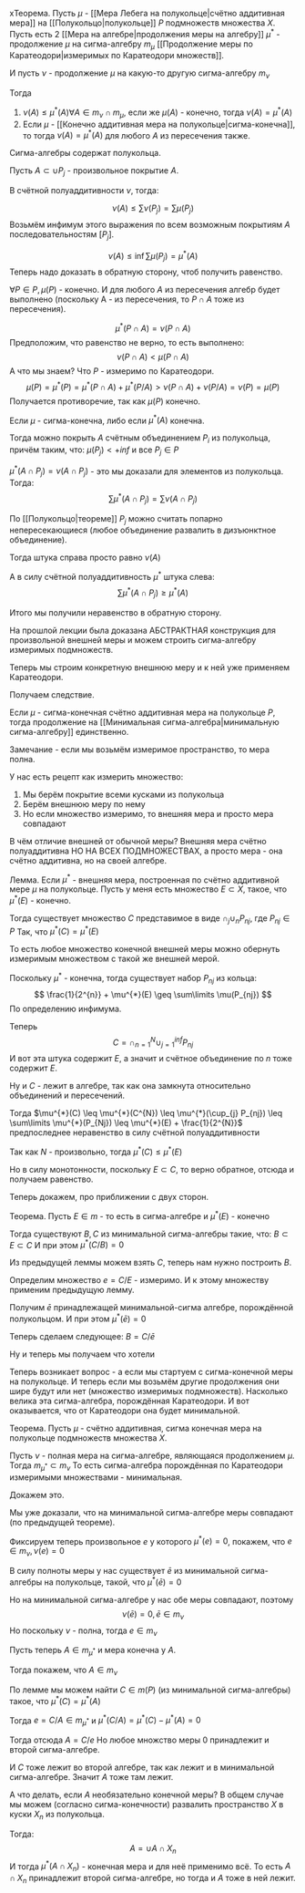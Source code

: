xТеорема. Пусть $\mu$ - [[Мера Лебега на полукольце|счётно аддитивная мера]] на [[Полукольцо|полукольце]] $P$ подмножеств множества $X$. Пусть есть 2 [[Мера на алгебре|продолжения меры на алгебру]] $\mu^{*}$ - продолжение $\mu$ на сигма-алгебру $m_{\mu}$ [[Продолжение меры по Каратеодори|измеримых по Каратеодори множеств]].

И пусть $\nu$ - продолжение $\mu$ на какую-то другую сигма-алгебру $m_{\nu}$

Тогда 

1) $\nu(A) \leq \mu^{*}(A) \forall A \in m_{\nu}\cap m_{\mu}$, если же $\mu(A)$ - конечно, тогда $\nu(A) = \mu^{*}(A)$
2) Если $\mu$ - [[Конечно аддитивная мера на полукольце|сигма-конечна]], то тогда $\nu(A) = \mu^{*}(A)$ для любого $A$ из пересечения также.

Сигма-алгебры содержат полукольца.

Пусть $A \subset \cup P_{j}$ - произвольное покрытие $A$.

В счётной полуаддитивности $\nu$, тогда:

$$
\nu(A) \leq \sum\limits \nu(P_{j}) = \sum\limits \mu(P_{j})
$$
Возьмём инфимум этого выражения по всем возможным покрытиям $A$ последовательностям $[P_{j}]$.

$$
\nu(A) \leq \inf \sum\limits \mu(P_{j}) = \mu^{*}(A)
$$
Теперь надо доказать в обратную сторону, чтоб получить равенство.

$\forall P \in P, \mu(P)$ - конечно. И для любого $A$ из пересечения алгебр будет выполнено (поскольку А - из пересечения, то $P \cap A$ тоже из пересечения).

$$
\mu^{*}(P \cap A) = \nu(P \cap A)
$$
Предположим, что равенство не верно, то есть выполнено:
$$
\nu(P \cap A) < \mu(P \cap A)
$$
А что мы знаем? Что $P$ - измеримо по Каратеодори.
$$
\mu(P)=\mu^{*}(P) = \mu^{*}(P \cap A) + \mu^{*}(P / A)>\nu(P\cap A)+\nu(P / A)=\nu(P)=\mu(P)
$$
Получается противоречие, так как $\mu(P)$ конечно.

Если $\mu$ - сигма-конечна, либо если $\mu^{*}(A)$ конечна.

Тогда можно покрыть $A$ счётным объединением $P_{i}$ из полукольца, причём таким, что:
$\mu(P_{j}) < +inf$ и все $P_{j} \in P$

$\mu^{*}(A\cap P_{j})=\nu(A \cap P_{j})$ - это мы доказали для элементов из полукольца.
Тогда:
$$
\sum\limits \mu^{*}(A \cap P_{j}) = \sum\limits \nu(A \cap P_{j})
$$

По [[Полукольцо|теореме]] $P_{j}$ можно считать попарно непересекающиеся (любое объединение развалить в дизъюнктное объединение).

Тогда штука справа просто равно $\nu(A)$

А в силу счётной полуаддитивность $\mu^{*}$ штука слева:
$$
\sum\limits \mu^{*}(A \cap P_{j}) \geq \mu^{*}(A)
$$

Итого мы получили неравенство в обратную сторону.

На прошлой лекции была доказана АБСТРАКТНАЯ конструкция для произвольной внешней меры и можем строить сигма-алгебру измеримых подмножеств.

Теперь мы строим конкретную внешнюю меру и к ней уже применяем Каратеодори.

Получаем следствие.

Если $\mu$ - сигма-конечная счётно аддитивная мера на полукольце $P$, тогда продолжение на [[Минимальная сигма-алгебра|минимальную сигма-алгебру]] единственно.

Замечание - если мы возьмём измеримое пространство, то мера полна.

У нас есть рецепт как измерить множество:
1) Мы берём покрытие всеми кусками из полукольца
2) Берём внешнюю меру по нему
3) Но если множество измеримо, то внешняя мера и просто мера совпадают

В чём отличие внешней от обычной меры? Внешняя мера счётно полуаддитивна НО НА ВСЕХ ПОДМНОЖЕСТВАХ, а просто мера - она счётно аддитивна, но на своей алгебре.

Лемма. Если $\mu^{*}$ - внешняя мера, построенная по счётно аддитивной мере $\mu$ на полукольце. Пусть у меня есть множество $E \subset X$, такое, что $\mu^{*}(E)$ - конечно.

Тогда существует множество $C$ представимое в виде $\cap_{j}\cup_{n} P_{nj}$, где $P_{nj} \in P$
Так, что $\mu^{*}(C) = \mu^{*}(E)$

То есть любое множество конечной внешней меры можно обернуть измеримым множеством с такой же внешней мерой.

Поскольку $\mu^{*}$ - конечна, тогда существует набор $P_{nj}$ из кольца:
$$
\frac{1}{2^{n}} + \mu^{*}(E) \geq \sum\limits \mu(P_{nj})
$$
По определению инфимума.

Теперь
$$
C = \cap_{n=1}^{N} \cup_{j=1}^{inf} P_{nj}
$$
И вот эта штука содержит $E$, а значит и счётное объединение по $n$ тоже содержит $E$.

Ну и $C$ - лежит в алгебре, так как она замкнута относительно объединений и пересечений.

Тогда $\mu^{*}(C) \leq \mu^{*}(C^{N}) \leq \mu^{*}(\cup_{j} P_{nj}) \leq \sum\limits \mu^{*}(P_{Nj}) \leq \mu^{*}(E) + \frac{1}{2^{N}}$
предпоследнее неравенство в силу счётной полуаддитивности

Так как $N$ - произвольно, тогда $\mu^{*}(C) \leq \mu^{*}(E)$

Но в силу монотонности, поскольку $E\subset C$, то верно обратное, отсюда и получаем равенство.

Теперь докажем, про приближении с двух сторон.

Теорема. Пусть $E \in m$ - то есть в сигма-алгебре и $\mu^{*}(E)$ - конечно

Тогда существуют $B, C$ из минимальной сигма-алгебры такие, что: $B \subset E \subset C$
И при этом $\mu^{*}(C / B)=0$

Из предыдущей леммы можем взять $C$, теперь нам нужно построить $B$.

Определим множество $e = C / E$ - измеримо. И к этому множеству применим предыдущую лемму.

Получим $\bar{e}$ принадлежащей минимальной-сигма алгебре, порождённой полукольцом. И при этом $\mu^{*}(\bar{e})=0$

Теперь сделаем следующее: $B = C / \bar{e}$

Ну и теперь мы получаем что хотели

Теперь возникает вопрос - а если мы стартуем с сигма-конечной меры на полукольце. И теперь если мы возьмём другие продолжения они шире будут или нет (множество измеримых подмножеств). Насколько велика эта сигма-алгебра, порождённая Каратеодори. И вот оказывается, что от Каратеодори она будет минимальной.

Теорема. Пусть $\mu$ - cчётно аддитивная, сигма конечная мера на полукольце подмножеств множества $X$.

Пусть $\nu$ - полная мера на сигма-алгебре, являющаяся продолжением $\mu$. Тогда $m_{\mu^{*}} \subset m_{\nu}$
То есть сигма-алгебра порождённая по Каратеодори измеримыми множествами - минимальная.

Докажем это.

Мы уже доказали, что на минимальной сигма-алгебре меры совпадают (по предыдущей теореме).

Фиксируем теперь произвольное $e$ у которого $\mu^{*}(e) = 0$, покажем, что $e \in m_{\nu}, \nu(e) = 0$

В силу полноты меры у нас существует $\bar{e}$ из минимальной сигма-алгебры на полукольце, такой, что $\mu^{*}(\bar{e}) = 0$

Но на минимальной сигма-алгебре у нас обе меры совпадают, поэтому $$
\nu(\bar{e}) = 0, \bar{e} \in m_\nu
$$
Но поскольку $\nu$ - полна, тогда $e \in m_{\nu}$

Пусть теперь $A \in m_{\mu^{*}}$ и мера конечна у $A$.

Тогда покажем, что $A \in m_{\nu}$

По лемме мы можем найти $C \in m(P)$ (из минимальной сигма-алгебры) такое, что $\mu^{*}(C) = \mu^{*}(A)$

Тогда $e=C / A\in m_{\mu^{*}}$ и $\mu^{*}(C / A)=\mu^{*}(C)-\mu^{*}(A)=0$

Тогда отсюда $A = C / e$
Но любое множство меры 0 принадлежит и второй сигма-алгебре.

И $C$ тоже лежит во второй алгебре, так как лежит и в минимальной сигма-алгебре. Значит $A$ тоже там лежит.

А что делать, если $A$ необязательно конечной меры? В общем случае мы можем (согласно сигма-конечности) развалить пространство $X$ в куски $X_{n}$ из полукольца.

Тогда:
$$
A = \cup A \cap X_{n}
$$
И тогда $\mu^{*}(A \cap X_{n})$ - конечная мера и для неё применимо всё. То есть $A \cap X_{n}$ принадлежит второй сигма-алгебре, но тогда и $A$ тоже в ней лежит.







